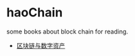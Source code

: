 # haoChain
some books about block chain for reading.

* [区块链与数字资产](https://storage.daimajia.com/download/blockchain-cryptocurrency.pdf)

